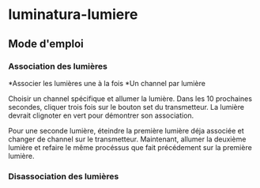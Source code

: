 # luminatura-lumiere

## Mode d'emploi
### Association des lumières
*Associer les lumières une à la fois
*Un channel par lumière

Choisir un channel spécifique et allumer la lumière. Dans les 10 prochaines secondes, cliquer trois fois sur le bouton set du transmetteur. La lumière devrait clignoter en vert pour démontrer son association.

Pour une seconde lumière, éteindre la première lumière déja associée et changer de channel sur le transmetteur. Maintenant, allumer la deuxième lumière et refaire le même procéssus que fait précédement sur la première lumière.

### Disassociation des lumières
